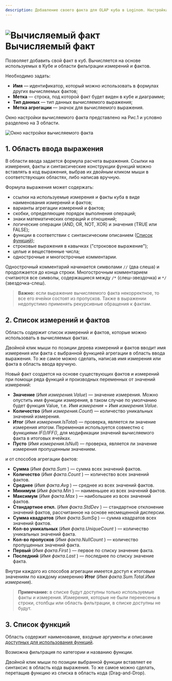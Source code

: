 ```yaml
---
description: Добавление своего факта для OLAP куба в Loginom. Настройка вычисляемого факта. Работа с областью ввода выражения, списком измерений и фактов различными доступными для использования функциями.
---
```

# ![Вычисляемый факт](./../../images/icons/viewers/cube/cases/case-calc_default.svg) Вычисляемый факт

Позволяет добавить свой факт в куб. Вычисляется на основе используемых в Кубе и области фильтрации измерений и фактов.

Необходимо задать:

* **Имя** — идентификатор, который можно использовать в формулах других вычисляемых фактов;
* **Метка** — строка, под которой факт будет виден в кубе и диаграмме;
* **Тип данных** — тип данных вычисляемого выражения;
* **Метка агрегации** — значок для вычисляемого выражения.

Окно настройки вычисляемого факта представлено на Рис.1 и условно разделено на 3 области.

![Окно настройки вычисляемого факта](./cube-calculating-fact.png)

## 1. Область ввода выражения

В области ввода задается формула расчета выражения. Ссылки на измерения, факты и синтаксические конструкции функций можно вставлять в код выражения, выбрав их двойным кликом мыши в соответствующих областях, либо написав вручную.

Формула выражения может содержать:

* ссылки на используемые измерения и факты куба в виде наименования измерений и фактов;
* варианты агрегации измерений и фактов;
* скобки, определяющие порядок выполнения операций;
* знаки математических операций и отношений;
* логические операции (AND, OR, NOT, XOR) и значения (TRUE или FALSE);
* функции в соответствии с синтаксическим описанием ([Список функций](#spisok-funktsiy));
* строковые выражения в кавычках ("строковое выражение");
* целые и вещественные числа;
* однострочные и многострочные комментарии.

Однострочный комментарий начинается символами `//` (два слеша) и продолжается до конца строки. Многострочным комментарием считаются все символы, содержащиеся между `/*` (слеш-звездочка) и `*/` (звездочка-слеш).

> **Важно:** если выражение вычисляемого факта некорректное, то все его ячейки состоят из пропусков. Также в выражении недопустимо применять рекурсивные обращения к фактам.

## 2. Список измерений и фактов

Область содержит список измерений и фактов, которые можно использовать в вычисляемых фактах.

Двойной клик мыши по позиции дерева измерений и фактов вводит имя измерения или факта с выбранной функцией агрегации в область ввода выражения. То же самое можно сделать, написав имя измерения или факта в область ввода вручную.

Новый факт создается на основе существующих фактов и измерений при помощи ряда функций и производных переменных от значений измерений:

* **Значение** (*Имя измерения.Value*) — значение измерения. Можно опустить имя функции измерения, в таком случае по умолчанию будет функция Value, т.е. *Имя измерения* = *Имя измерения.Value*.
* **Количество** (*Имя измерения.Count*) — количество уникальных значений измерения.
* **Итог** (*Имя измерения.IsTotal*) — проверка, является ли значение измерения итогом. Переменная используется совместно с функциями *IF()/IFF()*, для модификации значений вычисляемого факта в итоговых ячейках.
* **Пусто** (*Имя измерения.IsNull*) — проверка, является ли значение измерения пропущенным значением.

и от способов агрегации фактов:

* **Сумма** (*Имя факта.Sum* ) — сумма всех значений фактов.
* **Количество** (*Имя факта.Count* ) — количество всех значений фактов.
* **Среднее** (*Имя факта.Avg* ) — среднее из всех значений фактов.
* **Минимум** (*Имя факта.Min* ) — наименьшее из всех значений фактов.
* **Максимум** (*Имя факта.Max* ) — наибольшее из всех значений фактов.
* **Стандартное откл.** (*Имя факта.StdDev* ) — стандартное отклонение значений фактов, рассчитанное на основе несмещенной дисперсии.
* **Сумма квадратов** (*Имя факта.SumSq* ) — сумма квадратов всех значений фактов.
* **Кол-во уникальных** (*Имя факта.UniqueCount* ) — количество уникальных значений факта.
* **Кол-во пропусков** (*Имя факта.NullCount* ) — количество пропущенных значений факта.
* **Первый** (*Имя факта.First* ) — первое по списку значение факта.
* **Последний** (*Имя факта.Last* ) — последнее по списку значение факта.

Внутри каждого из способов агрегации имеется доступ к итоговым значениям по каждому измерению **Итог** (*Имя факта.Sum.Total.Имя измерения*).

> **Примечание:** в списке будут доступны только используемые факты и измерения. Измерения, которые не были перенесены в строки, столбцы или область фильтрации, в списке доступны не будут.

## 3. Список функций

Область содержит наименование, входные аргументы и описание [доступных для использования функций](./../../processors/func/calc-func/README.md).

Возможна фильтрация по категории и названию функции.

Двойной клик мыши по позиции выбранной функции вставляет ее синтаксис в область кода выражения. То же самое можно сделать, перетащив функцию из списка в область кода (Drag-and-Drop).
